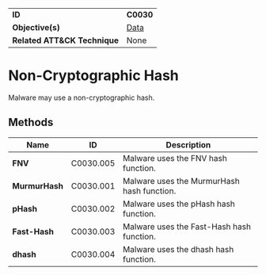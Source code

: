 |||
|---|---|
|**ID**|**C0030**|
|**Objective(s)**|[Data](../data)|
|**Related ATT&CK Technique**|None|


Non-Cryptographic Hash
======================
Malware may use a non-cryptographic hash. 

Methods
-------
|Name|ID|Description|
|---|---|---|
|**FNV**|C0030.005|Malware uses the FNV hash function.|
|**MurmurHash**|C0030.001|Malware uses the MurmurHash hash function.|
|**pHash**|C0030.002|Malware uses the pHash hash function.|
|**Fast-Hash**|C0030.003|Malware uses the Fast-Hash hash function.|
|**dhash**|C0030.004|Malware uses the dhash hash function.|
